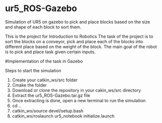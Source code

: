 # ur5_ROS-Gazebo
Simulation of UR5 on gazebo to pick and place blocks based on the size and shape of each block to sort them.

This is the project for Introduction to Robotics The task of the project is to sort the blocks on a conveyor, pick and place each of the blocks into different place based on the weight of the block. The main goal of the robot is to pick and place task given certain inputs.

#Implementation of the task in Gazebo

Steps to start the simulation
1. Create your catkin_ws/src folder
2. Cmake the folder
3. Download or clone the repository in your cakin_ws/src directory
4. Extract the ur5_ROS-Gazebo.tar.gz file
5. Once extracting is done, open a new terminal to run the simulation
6. cd ..
7. catkin_ws/source devel/setup.bash
8. catkin_ws/roslaunch ur5_notebook initialize.launch
